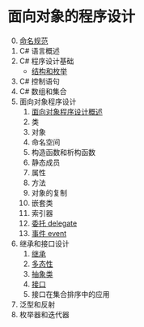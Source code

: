 # 面向对象的程序设计
0. [命名规范](/ProjectDocs/cs/Back-end-Development/Csharp-OOP/NameRules.md)
1. C# 语言概述
2. C# 程序设计基础
    - [结构和枚举](/ProjectDocs/cs/Back-end-Development/Csharp-OOP/2-5-Struct-Enum.md)
3. C# 控制语句
4. C# 数组和集合
5. 面向对象程序设计
    1. [面向对象程序设计概述](/ProjectDocs/cs/Back-end-Development/Csharp-OOP/5-1-introduction.md)
    2. 类
    3. 对象
    4. 命名空间
    5. 构造函数和析构函数
    6. 静态成员
    7. 属性
    8. 方法
    9. 对象的复制
    10. 嵌套类
    11. 索引器
    12. [委托 delegate](/ProjectDocs/cs/Back-end-Development/Csharp-OOP/5-12-delegate.md)
    13. [事件 event](/ProjectDocs/cs/Back-end-Development/Csharp-OOP/5-13-event.md)
6. 继承和接口设计
    1. [继承](/ProjectDocs/cs/Back-end-Development/Csharp-OOP/6-1-Inheritance.md)
    2. [多态性](/ProjectDocs/cs/Back-end-Development/Csharp-OOP/6-2-Polymorphism.md)
    3. [抽象类](/ProjectDocs/cs/Back-end-Development/Csharp-OOP/6-3-Abstract.md)
    4. [接口](/ProjectDocs/cs/Back-end-Development/Csharp-OOP/6-4-Connector.md)
    5. 接口在集合排序中的应用
7. 泛型和反射
8. 枚举器和迭代器
